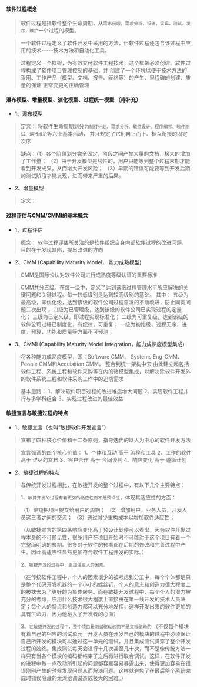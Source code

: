 #### 软件过程概念

> 软件过程是指软件整个生命周期，从`需求获取，需求分析，设计，实现，测试，发布，维护`一个过程的模型。 

> 一个软件过程定义了软件开发中采用的方法，但软件过程还包含该过程中应用的技术-----技术方法和自动化工具。

> 过程定义一个框架，为有效交付软件工程技术，这个框架必须创建。软件过程构成了软件项目管理控制的基础，并
> 创建了一个环境以便于技术方法的采用、工作产品（模型、文档、报告、表格等）的产生、里程碑的创建、质量的保证
> 正常变更的正确管理  


#### 瀑布模型、增量模型、演化模型、过程统一模型 （待补充）

* 1、瀑布模型

> 定义： 将软件生命周期划分为`制订计划、需求分析、软件设计、程序编写、软件测试、运行维护`等六个基本活动，
>       并且规定了它们自上而下、相互衔接的固定次序

> 缺点：（1）各个阶段划分完全固定，阶段之间产生大量的文档，极大的增加了工作量；
>      （2）由于开发模型是线性的，用户只能等到整个过程末期才能看到开发成果，从而增大开发风险；
>      （3）早期的错误可能要等到开发后期的测试阶段才能发现，进而带来严重的后果。

* 2、增量模型

> 定义： 

#### 过程评估与CMM/CMMI的基本概念

* 1、过程评估

> 概念： 软件过程评估所关注的是软件组织自身内部软件过程的改进问题，目的在于发现缺陷，提出改进的方向

* 2、CMM (Capability Maturity Model， 能力成熟模型)

> CMM是国际公认对软件公司进行成熟度等级认证的重要标准

> CMM共分五级。在每一级中，定义了达到该级过程管理水平所应解决的关键问题和关键过程。每一较低级别是达到较高级别的基础。
> 其中：
>    五级为最高级，即优化级，达到该级的软件公司过程自发的不断改进，防止同类问题二次出现；
>    四级为已管理级，达到该级的软件公司已实现过程的定量化；
>    三级为已定义级，即过程实现标准化；
>    二级为可重复级，达到该级的软件公司过程已制度化，有纪律，可重复；
>    一级为初始级，过程无序，进度，预算，功能和质量等方面不可预测；

* 3、CMMI (Capability Maturity Model Integration，能力成熟度模型集成)

> 将各种能力成熟度模型，即：Software CMM、 Systems Eng-CMM、 People CMM和Acquisition CMM， 整合到统一架构中去
> 由此建立起包括软件工程、系统工程和软件采购等在内的诸模型集成，以解决除软件开发外的软件系统工程和软件采购工作中的迫切需求

> 基本思路：
> 1、解决软件项目过程的改进难度增大问题
> 2、实现软件工程并行与多学科组合
> 3、实现过程改进的最佳效益

#### 敏捷宣言与敏捷过程的特点

* 1、敏捷宣言（也叫“敏捷软件开发宣言”）

> 宣布了四种核心价值和十二条原则，指导迭代的以人为中心的软件开发方法

> 宣言强调的四个核心价值：
>   1、个体和互动 高于 流程和工具
>   2、工作的软件 高于 详尽的文档
>   3、客户合作 高于 合同谈判
>   4、响应变化 高于 遵循计划

* 2、敏捷过程的特点

> 与传统开发过程相比，在敏捷开发的整个过程中，有以下几个主要特点：

> 1、`敏捷开发的过程有着更强的适应性而不是预设性`，体现其适应性的方面：

> （1）缩短把项目提交给用户的周期；
> （2）增加用户，业务人员，开发人员这三者之间的交流；
> （3）通过减少重构成本以增加软件适应性；

> （从敏捷宣言的第四条响应变化高于预设计划便可以看出。因为软件开发过程本身的不可预见性，很多用户在项目开始时不可能对于这个项目有着一个完整而明确的预期。很多对于软件的预期都在后期的修改和完善过程中产生。因此高适应性显然更加符合软件工程开发的实际。）

> 2、`敏捷开发的过程中，更加注重人的因素。`

> （在传统软件工程中，个人的因素很少的被考虑到分工中，每个个体都是只是整个代码开发机器的一个小小的螺丝钉，个人的意志和创造力很大程度上的被抹去为了更好的为集体服务。而在敏捷开发过程中，每个个人的潜力被充分的考虑，应用什么技术很大程度上直接由在第一线开发的技术人员决定；每个人的特点和创造力都可以充分地发挥，这样开发出来的软件更加的具有生命力，因为他融入了开发者的心血）

> 3、`在敏捷开发的过程中，整个项目是测试驱动的而不是文档驱动的`
> （不仅每个模块有着自己的相应的测试单元，开发人员在开发自己的模块的过程中必须保证自己所开发的模块可以通过这一单元的测试，并且集成测试贯穿了整个开发过程的始终。集成测试每天会进行十几次甚至几十次，而不是像传统方法一样只有当各个模块的编码都结束了之后再进行联合调试。这样，在软件开发的进程中每一点改动所引起的问题都容嘉容易暴露出来，使得更加容易在错误刚刚产生的时候发现问题从而解决问题。这样就避免了在最后整个系统完成时错误隐藏的太深给调试造成极大的困难。）

